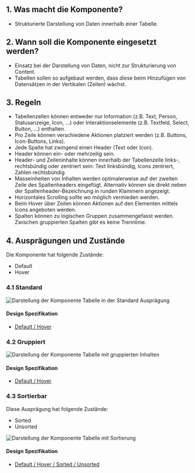 ## 1. Was macht die Komponente?
* Strukturierte Darstellung von Daten innerhalb einer Tabelle.


## 2. Wann soll die Komponente eingesetzt werden?
* Einsatz bei der Darstellung von Daten, nicht zur Strukturierung von Content.
* Tabellen sollen so aufgebaut werden, dass diese beim Hinzufügen von Datensätzen in der Vertikalen (Zeilen) wächst.


## 3. Regeln
* Tabellenzellen können entweder nur Information (z.B. Text, Person, Statusanzeige, Icon, ...) oder Interaktionselemente (z.B. Textfeld, Select, Button, ...) enthalten.
* Pro Zeile können verschiedene Aktionen platziert werden (z.B. Buttons, Icon-Buttons, Links).
* Jede Spalte hat zwingend einen Header (Text oder Icon).
* Header können ein- oder mehrzeilig sein.
* Header- und Zeileninhalte können innerhalb der Tabellenzelle links-, rechtsbündig oder zentriert sein: Text linksbündig, Icons zentriert, Zahlen rechtsbündig
* Masseinheiten von Inhalten werden optimalerweise auf der zweiten Zeile des Spaltenheaders eingefügt. Alternativ können sie direkt neben der Spaltenheader-Bezeichnung in runden Klammern angezeigt.
* Horizontales Scrolling sollte wo möglich vermieden werden.
* Beim Hover über Zeilen können Aktionen auf den Elementen mittels Icons angeboten werden.
* Spalten können zu logischen Gruppen zusammengefasst werden. Zwischen gruppierten Spalten gibt es keine Trennlinie.


## 4. Ausprägungen und Zustände
Die Komponente hat folgende Zustände:
* Default
* Hover

### 4.1 Standard
![Darstellung der Komponente Tabelle in der Standard Ausprägung](https://raw.githubusercontent.com/sbb-design-systems/sbb-design-system/master/webapp/components/table/images/table_default.png 'class: image')

#### Design Spezifikation
* [Default / Hover](https://sbb.invisionapp.com/d/main#/console/17140415/355362889/inspect)

### 4.2 Gruppiert
![Darstellung der Komponente Tabelle mit gruppierten Inhalten](https://raw.githubusercontent.com/sbb-design-systems/sbb-design-system/master/webapp/components/table/images/table_grouped.png 'class: image')

#### Design Spezifikation
* [Default / Hover](https://sbb.invisionapp.com/d/main#/console/17140415/355362890/inspect)

### 4.3 Sortierbar
Diese Ausprägung hat folgende Zustände:
* Sorted
* Unsorted

![Darstellung der Komponente Tabelle mit Sortierung](https://raw.githubusercontent.com/sbb-design-systems/sbb-design-system/master/webapp/components/table/images/table_sortable.png 'class: image')

#### Design Spezifikation
* [Default / Hover / Sorted / Unsorted](https://sbb.invisionapp.com/d/main#/console/17140415/355362891/inspect)
